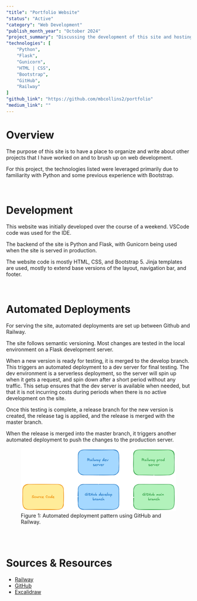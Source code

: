 ```yaml
---
"title": "Portfolio Website"
"status": "Active"
"category": "Web Development"
"publish_month_year": "October 2024"
"project_summary": "Discussing the development of this site and hosting it for $0.50/month."
"technologies": [
    "Python",
    "Flask",
    "Gunicorn",
    "HTML | CSS",
    "Bootstrap",
    "GitHub",
    "Railway"
]
"github_link": "https://github.com/mbcollins2/portfolio"
"medium_link": ""
---
```



# Overview
The purpose of this site is to have a place to organize and write about other
projects that I have worked on and to brush up on web development.

For this project, the technologies listed were leveraged primarily due to
familiarity with Python and some previous experience with Bootstrap.

<br>

# Development

This website was initially developed over the course of a weekend. VSCode code
was used for the IDE.

The backend of the site is Python and Flask, with Gunicorn being used when the
site is served in production.

The website code is mostly HTML, CSS, and Bootstrap 5. Jinja templates are used,
mostly to extend base versions of the layout, navigation bar, and footer.

<br>

# Automated Deployments

For serving the site, automated deployments are set up between Github and Railway.

The site follows semantic versioning. Most changes are tested in the local
environment on a Flask development server.

When a new version is ready for testing, it is merged to the develop branch.
This triggers an automated deployment to a dev server for final testing. The dev
environment is a serverless deployment, so the server will spin up when it gets
a request, and spin down after a short period without any traffic. This setup
ensures that the dev server is available when needed, but that it is not
incurring costs during periods when there is no active development on the site.

Once this testing is complete, a release branch for the new version is created,
the release tag is applied, and the release is merged with the master branch.

When the release is merged into the master branch, it triggers another automated
deployment to push the changes to the production server.

<figure>
  <img src="../../../static/images/project_content_images/portfolio_website/deployment_pattern.png" alt="deployment_pattern">
  <figcaption>Figure 1: Automated deployment pattern using GitHub and Railway.</figcaption>
</figure>

<br>
<br>

# Sources & Resources
- [Railway](http://railway.com/)
- [GitHub](https://github.com/)
- [Excalidraw](https://excalidraw.com/)
